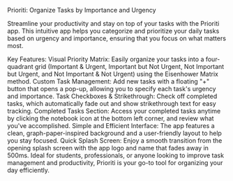 Prioriti: Organize Tasks by Importance and Urgency

Streamline your productivity and stay on top of your tasks with the Prioriti app. This intuitive app helps you categorize and prioritize your daily tasks based on urgency and importance, ensuring that you focus on what matters most.

Key Features:
Visual Priority Matrix: Easily organize your tasks into a four-quadrant grid (Important & Urgent, Important but Not Urgent, Not Important but Urgent, and Not Important & Not Urgent) using the Eisenhower Matrix method.
Custom Task Management: Add new tasks with a floating "+" button that opens a pop-up, allowing you to specify each task's urgency and importance.
Task Checkboxes & Strikethrough: Check off completed tasks, which automatically fade out and show strikethrough text for easy tracking.
Completed Tasks Section: Access your completed tasks anytime by clicking the notebook icon at the bottom left corner, and review what you've accomplished.
Simple and Efficient Interface: The app features a clean, graph-paper-inspired background and a user-friendly layout to help you stay focused.
Quick Splash Screen: Enjoy a smooth transition from the opening splash screen with the app logo and name that fades away in 500ms.
Ideal for students, professionals, or anyone looking to improve task management and productivity, Prioriti is your go-to tool for organizing your day efficiently.
